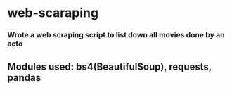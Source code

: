 # web-scaraping
### Wrote a web scraping script to list down all movies done by an acto

## Modules used: bs4(BeautifulSoup), requests, pandas
